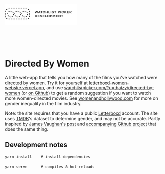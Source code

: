 <a href="https://github.com/GoodbyteCo/Directed-By-Women">
  <img width="230" alt="Watchlist Picker Development" src="public/dev-logo.png">
</a>

<br><br><br>

# Directed By Women

A little web-app that tells you how many of the films you've watched were directed by women. Try it for yourself at [letterboxd-women-website.vercel.app](https://letterboxd-women-website.vercel.app/), and use [watchlistpicker.com/?u=thaizy/directed-by-women](https://watchlistpicker.com/?u=thaizy/directed-by-women) (or [on Github](https://github.com/GoodbyteCo/Letterboxd-Watchlist-Picker)) to get a random suggestion if you want to watch more women-directed movies. See [womenandhollywood.com](https://womenandhollywood.com/resources/statistics/) for more on gender inequality in the film industry.

Note: the site requires that you have a public [Letterboxd](https://letterboxd.com/) account. The site uses [TMDB](https://www.themoviedb.org/)'s dataset to determine gender, and may not be accurate. Partly inspired by [James Vaughan's post](https://jamesbvaughan.com/movie-director-genders/) and [accompanying Github project](https://github.com/jamesbvaughan/gender-breakdowns) that does the same thing.

## Development notes

```
yarn install    # install dependencies

yarn serve      # compiles & hot-reloads
```
